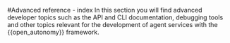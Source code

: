 #Advanced reference - index
In this section you will find advanced developer topics such as the API and CLI documentation,
debugging tools and other topics relevant for the development of agent services with 
the {{open_autonomy}} framework.